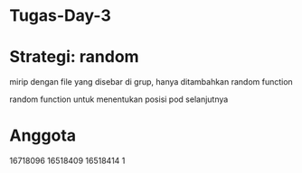 # Tugas-Day-3

# Strategi: random


mirip dengan file yang disebar di grup, hanya ditambahkan random function

random function untuk menentukan posisi pod selanjutnya



# Anggota
16718096
16518409
16518414
1

